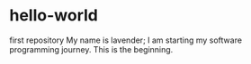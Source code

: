 # hello-world
first repository
My name is lavender; I am starting my software programming journey. This is the beginning.
